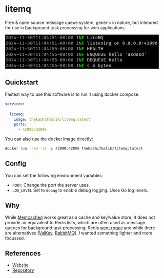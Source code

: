 # litemq
Free & open source message queue system, generic in nature, but intended for use in background task processing for web
applications.

![Screenshot](./screenshot.png)

## Quickstart
Fastest way to use this software is to run it using docker compose:

```yaml
services:

  litemq:
    image: thekashifmalik/litemq:latest
    ports:
      - 42090:42090

```

You can also use the docker image directly:

```bash
docker run --rm -it -p 42090:42090 thekashifmalik/litemq:latest
```

## Config
You can set the following environment variables:

- `PORT`: Change the port the server uses.
- `LOG_LEVEL` Set to `debug` to enable debug logging. Uses Go log levels.


## Why
While [Memcached](https://memcached.org/) works great as a cache and key/value store, it does not provide an equivalent
to Redis lists, which are often used as message queues for background task processing. Redis [went rogue](https://www.reddit.com/r/redis/comments/1bjs7bo/redis_is_switching_away_from_opensource_licensing/)
and while there are alternatives ([ValKey](https://valkey.io/), [RabbitMQ](https://www.rabbitmq.com/)), I wanted
something lighter and more focussed.

## References
- [Website](https://litemq.com/)
- [Repository](https://github.com/thekashifmalik/litemq)
